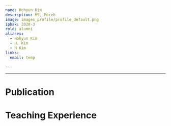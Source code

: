```yaml
---
name: Hohyun Kim
description: MS, Moreh
image: images_profile/profile_default.png
iphak: 2020-3
role: alumni
aliases:
  - Hohyun Kim
  - H. Kim
  - H Kim
links:
  email: temp

---
```




---

# Publication




# Teaching Experience
